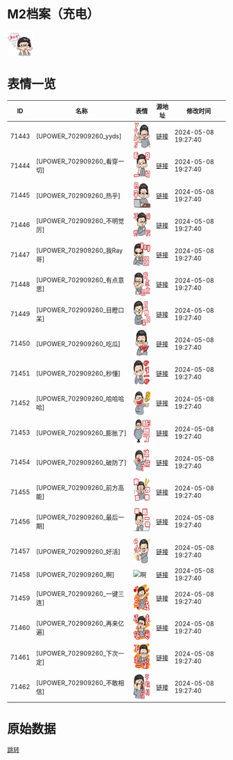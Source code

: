 # M2档案（充电）

<img src="./cover.png" height="60" alt="cover" />

# 表情一览

|ID|名称|表情|源地址|修改时间|
|----|----|----|----|----|
|71443|[UPOWER_702909260_yyds]|<img src="./pic/071443_%5BUPOWER_702909260_yyds%5D.png" height="60" alt="yyds"/>|[链接](https://i0.hdslb.com/bfs/garb/779f061d8b2a2a4da3a45bf09280545cdbc76090.png)|2024-05-08 19:27:40|
|71444|[UPOWER_702909260_看穿一切]|<img src="./pic/071444_%5BUPOWER_702909260_看穿一切%5D.png" height="60" alt="看穿一切"/>|[链接](https://i0.hdslb.com/bfs/garb/9838f882a747256ae577d4b2aa156b02950cf68a.png)|2024-05-08 19:27:40|
|71445|[UPOWER_702909260_热乎]|<img src="./pic/071445_%5BUPOWER_702909260_热乎%5D.png" height="60" alt="热乎"/>|[链接](https://i0.hdslb.com/bfs/garb/467d0b4b860e585008261ad20879054030a43686.png)|2024-05-08 19:27:40|
|71446|[UPOWER_702909260_不明觉厉]|<img src="./pic/071446_%5BUPOWER_702909260_不明觉厉%5D.png" height="60" alt="不明觉厉"/>|[链接](https://i0.hdslb.com/bfs/garb/db1e476b095ccb9fc575736c5644c81a5185ede7.png)|2024-05-08 19:27:40|
|71447|[UPOWER_702909260_我Ray哥]|<img src="./pic/071447_%5BUPOWER_702909260_我Ray哥%5D.png" height="60" alt="我Ray哥"/>|[链接](https://i0.hdslb.com/bfs/garb/7965e2d4e5dba1255166ef55d2e9efa03a8cb839.png)|2024-05-08 19:27:40|
|71448|[UPOWER_702909260_有点意思]|<img src="./pic/071448_%5BUPOWER_702909260_有点意思%5D.png" height="60" alt="有点意思"/>|[链接](https://i0.hdslb.com/bfs/garb/60d17a162762854b1f11bcf10d59b690f4cd2752.png)|2024-05-08 19:27:40|
|71449|[UPOWER_702909260_目瞪口呆]|<img src="./pic/071449_%5BUPOWER_702909260_目瞪口呆%5D.png" height="60" alt="目瞪口呆"/>|[链接](https://i0.hdslb.com/bfs/garb/71750defc86a698869c6f6ebf2e195a59de30f4f.png)|2024-05-08 19:27:40|
|71450|[UPOWER_702909260_吃瓜]|<img src="./pic/071450_%5BUPOWER_702909260_吃瓜%5D.png" height="60" alt="吃瓜"/>|[链接](https://i0.hdslb.com/bfs/garb/a0db9a8805d049c0e1f4472c975633bc16b34eef.png)|2024-05-08 19:27:40|
|71451|[UPOWER_702909260_秒懂]|<img src="./pic/071451_%5BUPOWER_702909260_秒懂%5D.png" height="60" alt="秒懂"/>|[链接](https://i0.hdslb.com/bfs/garb/9f184f9cb06a931bc7749e5acc9bf05309d8b6c4.png)|2024-05-08 19:27:40|
|71452|[UPOWER_702909260_哈哈哈哈]|<img src="./pic/071452_%5BUPOWER_702909260_哈哈哈哈%5D.png" height="60" alt="哈哈哈哈"/>|[链接](https://i0.hdslb.com/bfs/garb/a7ed2a302053e153ab7f6929502819f794340422.png)|2024-05-08 19:27:40|
|71453|[UPOWER_702909260_膨胀了]|<img src="./pic/071453_%5BUPOWER_702909260_膨胀了%5D.png" height="60" alt="膨胀了"/>|[链接](https://i0.hdslb.com/bfs/garb/506140610cc3eb6cc299539bdf1f8a4aa8433550.png)|2024-05-08 19:27:40|
|71454|[UPOWER_702909260_破防了]|<img src="./pic/071454_%5BUPOWER_702909260_破防了%5D.png" height="60" alt="破防了"/>|[链接](https://i0.hdslb.com/bfs/garb/c1b750d2243970aaa869cc4cdce41d3d19325b2a.png)|2024-05-08 19:27:40|
|71455|[UPOWER_702909260_前方高能]|<img src="./pic/071455_%5BUPOWER_702909260_前方高能%5D.png" height="60" alt="前方高能"/>|[链接](https://i0.hdslb.com/bfs/garb/f4a5e54a4257b7140b6c5efaf8f20cb64245011b.png)|2024-05-08 19:27:40|
|71456|[UPOWER_702909260_最后一期]|<img src="./pic/071456_%5BUPOWER_702909260_最后一期%5D.png" height="60" alt="最后一期"/>|[链接](https://i0.hdslb.com/bfs/garb/02dd2cd7f6eb468db65c7abb19712af20ce8afd1.png)|2024-05-08 19:27:40|
|71457|[UPOWER_702909260_好活]|<img src="./pic/071457_%5BUPOWER_702909260_好活%5D.png" height="60" alt="好活"/>|[链接](https://i0.hdslb.com/bfs/garb/1918ad02f244175b10ae1c67a386ecbecb5f5599.png)|2024-05-08 19:27:40|
|71458|[UPOWER_702909260_啊]|<img src="./pic/071458_%5BUPOWER_702909260_啊%5D.png" height="60" alt="啊"/>|[链接](https://i0.hdslb.com/bfs/garb/c1628961526ac67727813898ca23b79e45d6691b.png)|2024-05-08 19:27:40|
|71459|[UPOWER_702909260_一键三连]|<img src="./pic/071459_%5BUPOWER_702909260_一键三连%5D.png" height="60" alt="一键三连"/>|[链接](https://i0.hdslb.com/bfs/garb/6b48597211a278f2c7c5fb82d75be7dc99692d2e.png)|2024-05-08 19:27:40|
|71460|[UPOWER_702909260_再来亿遍]|<img src="./pic/071460_%5BUPOWER_702909260_再来亿遍%5D.png" height="60" alt="再来亿遍"/>|[链接](https://i0.hdslb.com/bfs/garb/3613be97d3c01411d18a96c2b2e8f9863721659f.png)|2024-05-08 19:27:40|
|71461|[UPOWER_702909260_下次一定]|<img src="./pic/071461_%5BUPOWER_702909260_下次一定%5D.png" height="60" alt="下次一定"/>|[链接](https://i0.hdslb.com/bfs/garb/479000f02db35fa299a7ba7a8c24fc7dcae379b4.png)|2024-05-08 19:27:40|
|71462|[UPOWER_702909260_不敢相信]|<img src="./pic/071462_%5BUPOWER_702909260_不敢相信%5D.png" height="60" alt="不敢相信"/>|[链接](https://i0.hdslb.com/bfs/garb/3f4e1655de1d69190e0c468a4589d7140a9f1ef1.png)|2024-05-08 19:27:40|

# 原始数据

[跳转](./raw.json)

